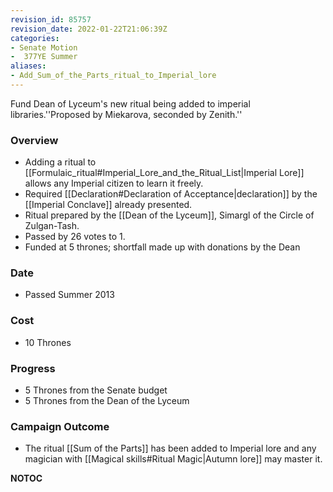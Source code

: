```yaml
---
revision_id: 85757
revision_date: 2022-01-22T21:06:39Z
categories:
- Senate Motion
-  377YE Summer
aliases:
- Add_Sum_of_the_Parts_ritual_to_Imperial_lore
---
```


Fund Dean of Lyceum's new ritual being added to imperial libraries.''Proposed by Miekarova, seconded by Zenith.''

### Overview
* Adding a ritual to [[Formulaic_ritual#Imperial_Lore_and_the_Ritual_List|Imperial Lore]] allows any Imperial citizen to learn it freely.
* Required [[Declaration#Declaration of Acceptance|declaration]] by the [[Imperial Conclave]] already presented.
* Ritual prepared by the [[Dean of the Lyceum]], Simargl of the Circle of Zulgan-Tash.
* Passed by 26 votes to 1.
* Funded at 5 thrones; shortfall made up with donations by the Dean

### Date
* Passed Summer 2013

### Cost
* 10 Thrones

### Progress
* 5 Thrones from the Senate budget
* 5 Thrones from the Dean of the Lyceum

### Campaign Outcome
* The ritual [[Sum of the Parts]] has been added to Imperial lore and any magician with [[Magical skills#Ritual Magic|Autumn lore]] may master it.


__NOTOC__